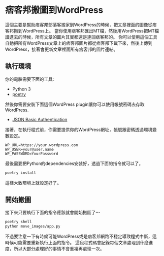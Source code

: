 # 痞客邦搬圖到WordPress

這個主要是幫助痞客邦部落客搬家到WordPress的時候，把文章裡面的圖像從痞客邦搬到WordPress上。
當你使用痞客邦匯出MT檔，然後用WordPress把MT檔讀進去的時候，所有文章的圖片其實都還是連回痞客邦的。
你可以使用這個工具自動把所有WordPress文章上的痞客邦圖片都從痞客邦下載下來，然後上傳到WordPress，接著會更新文章裡面所有痞客邦的圖片連結。

## 執行環境

你的電腦需要下面的工具:

* Python 3
* [poetry](https://poetry.eustace.io/docs/#installation)

然後你需要安裝下面這個WordPress plugin讓你可以使用帳號密碼去存取WordPress.

* [JSON Basic Authentication](https://github.com/WP-API/Basic-Auth)

接著，在執行程式前，你需要提供你的WordPress網址，帳號跟密碼透過環境變數設定。

```env
WP_URL=https://your.wordpress.com
WP_USER=your@user.name
WP_PASSWORD=YourPassword
```

最後需要把Python的dependencies安裝好，透過下面的指令就可以了。

```bash
poetry install
```

這樣大致環境上就設定好了。

## 開始搬圖

接下來只要執行下面的指令應該就會開始搬圖了～

```bash
poetry shell
python move_images/app.py
```

不過要注意一下有時候可能WordPress或是痞客邦網路不穩定導致程式中斷，這時候可能需要重新執行上面的指令。
這段程式碼會記錄每個文章處理到什麼進度，所以大部分處理好的事情不會重複再處理一次。

